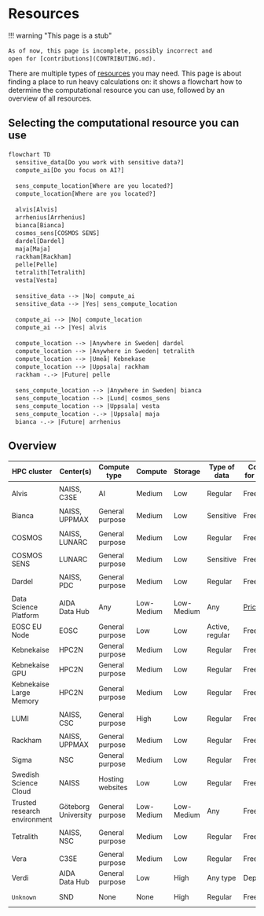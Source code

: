 # Resources

!!! warning "This page is a stub"

    As of now, this page is incomplete, possibly incorrect and
    open for [contributions](CONTRIBUTING.md).

There are multiple types of [resources](resources.md) you may need.
This page is about finding a place to run heavy calculations on:
it shows a flowchart how to determine the computational resource
you can use, followed by an overview of all resources.

## Selecting the computational resource you can use

```mermaid
flowchart TD
  sensitive_data[Do you work with sensitive data?]
  compute_ai[Do you focus on AI?]

  sens_compute_location[Where are you located?]
  compute_location[Where are you located?]

  alvis[Alvis]
  arrhenius[Arrhenius]
  bianca[Bianca]
  cosmos_sens[COSMOS SENS]
  dardel[Dardel]
  maja[Maja]
  rackham[Rackham]
  pelle[Pelle]
  tetralith[Tetralith]
  vesta[Vesta]

  sensitive_data --> |No| compute_ai
  sensitive_data --> |Yes| sens_compute_location

  compute_ai --> |No| compute_location
  compute_ai --> |Yes| alvis

  compute_location --> |Anywhere in Sweden| dardel
  compute_location --> |Anywhere in Sweden| tetralith
  compute_location --> |Umeå| Kebnekase
  compute_location --> |Uppsala| rackham
  rackham -.-> |Future| pelle

  sens_compute_location --> |Anywhere in Sweden| bianca
  sens_compute_location --> |Lund| cosmos_sens
  sens_compute_location --> |Uppsala| vesta
  sens_compute_location -.-> |Uppsala| maja
  bianca -.-> |Future| arrhenius
```

## Overview

<!-- markdownlint-disable MD013 --><!-- Tables cannot be split up over lines, hence will break 80 characters per line -->

HPC cluster                 | Center(s)              | Compute type    | Compute   | Storage   |Type of data        | Costs for user                                                | Accessible for       |Provider(s)
----------------------------|------------------------|-----------------|-----------|-----------|--------------------|---------------------------------------------------------------|----------------------|---------
Alvis                       | NAISS, C3SE            | AI              | Medium    | Low       | Regular            | Free                                                          | Swedish researchers  |![NAISS logo](logo/naiss_logo_148_x_24.png) ![C3SE logo](logo/csc_logo_31_x_24.png)
Bianca                      | NAISS, UPPMAX          | General purpose | Medium    | Low       | Sensitive          | Free                                                          | Swedish researchers  |![NAISS logo](logo/naiss_logo_148_x_24.png) ![UPPMAX logo](logo/uppmax_logo_116_x_24.png)
COSMOS                      | NAISS, LUNARC          | General purpose | Medium    | Low       | Regular            | Free                                                          | Swedish researchers  |![NAISS logo](logo/naiss_logo_148_x_24.png) ![LUNARC logo](logo/lunarc_logo_42_x_24.png)
COSMOS SENS                 | LUNARC                 | General purpose | Medium    | Low       | Sensitive          | Free                                                          | Lund researchers     |![LUNARC logo](logo/lunarc_logo_42_x_24.png)
Dardel                      | NAISS, PDC             | General purpose | Medium    | Low       | Regular            | Free                                                          | Swedish researchers  |![NAISS logo](logo/naiss_logo_148_x_24.png) ![PDC logo](logo/pdc_logo_21_x_24.png)
Data Science Platform       | AIDA Data Hub          | Any             | Low-Medium| Low-Medium| Any                | [Prices](https://datahub.aida.scilifelab.se/services/#prices) | Anyone               |![AIDA Data hub logo](logo/aida_logo_24_x_24.png)
EOSC EU Node                | EOSC                   | General purpose | Low       | Low       | Active, regular    | Free                                                          | Researchers in Europe|.
Kebnekaise                  | HPC2N                  | General purpose | Medium    | Low       | Regular            | Free                                                          | Umeå researchers     |![HPC2N logo](logo/hpc2n_logo_84_x_24.png)
Kebnekaise GPU              | HPC2N                  | General purpose | Medium    | Low       | Regular            | Free                                                          | Umeå researchers     |![HPC2N logo](logo/hpc2n_logo_84_x_24.png)
Kebnekaise Large Memory     | HPC2N                  | General purpose | Medium    | Low       | Regular            | Free                                                          | Umeå researchers     |![HPC2N logo](logo/hpc2n_logo_84_x_24.png)
LUMI                        | NAISS, CSC             | General purpose | High      | Low       | Regular            | Free                                                          | Swedish researchers  |![NAISS logo](logo/naiss_logo_148_x_24.png) ![CSC logo](logo/csc_logo_31_x_24.png)
Rackham                     | NAISS, UPPMAX          | General purpose | Medium    | Low       | Regular            | Free                                                          | Uppsala researchers  |![UPPMAX logo](logo/uppmax_logo_116_x_24.png)
Sigma                       | NSC                    | General purpose | Medium    | Low       | Regular            | Free                                                          | Linköping researchers|![NSC logo](logo/nsc_logo_66_x_24.png)
Swedish Science Cloud       | NAISS                  | Hosting websites| Low       | Low       | Regular            | Free                                                          | Swedish researchers  |![NAISS logo](logo/naiss_logo_148_x_24.png)
Trusted research environment| Göteborg University    | General purpose | Low-Medium| Low-Medium| Any                | Free                                                          | Göteborg researchers |.
Tetralith                   | NAISS, NSC             | General purpose | Medium    | Low       | Regular            | Free                                                          | Swedish researchers  |![NAISS logo](logo/naiss_logo_148_x_24.png) ![NSC logo](logo/nsc_logo_66_x_24.png)
Vera                        | C3SE                   | General purpose | Medium    | Low       | Regular            | Free                                                          | Linköping researchers|![C3SE logo](logo/csc_logo_31_x_24.png)
Verdi                       | AIDA Data Hub          | General purpose | Low       | High      | Any type           | Depends                                                       | Anyone               |![AIDA Data hub logo](logo/aida_logo_24_x_24.png)
`Unknown`                   | SND                    | None            | None      | High      | Regular            | Free                                                          | Swedish researchers  |.

<!-- markdownlint-enable MD013 -->
